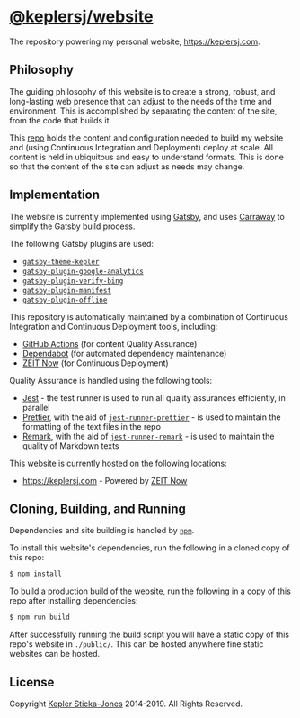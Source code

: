 # [@keplersj/website](https://keplersj.com/)

The repository powering my personal website, <https://keplersj.com>.

## Philosophy

The guiding philosophy of this website is to create a strong, robust, and long-lasting web presence that can adjust to the needs of the time and environment. This is accomplished by separating the content of the site, from the code that builds it.

This [repo](https://github.com/keplersj/website) holds the content and configuration needed to build my website and (using Continuous Integration and Deployment) deploy at scale. All content is held in ubiquitous and easy to understand formats. This is done so that the content of the site can adjust as needs may change.

## Implementation

The website is currently implemented using [Gatsby](https://www.gatsbyjs.org/), and uses [Carraway](https://github.com/keplersj/carraway) to simplify the Gatsby build process.

The following Gatsby plugins are used:

- [`gatsby-theme-kepler`](https://github.com/keplersj/gatsby-theme-kepler)
- [`gatsby-plugin-google-analytics`](https://www.gatsbyjs.org/packages/gatsby-plugin-google-analytics/)
- [`gatsby-plugin-verify-bing`](https://www.gatsbyjs.org/packages/gatsby-plugin-verify-bing/)
- [`gatsby-plugin-manifest`](https://www.gatsbyjs.org/packages/gatsby-plugin-manifest/)
- [`gatsby-plugin-offline`](https://www.gatsbyjs.org/packages/gatsby-plugin-offline/)

This repository is automatically maintained by a combination of Continuous Integration and Continuous Deployment tools, including:

- [GitHub Actions](https://github.com/features/actions) (for content Quality Assurance)
- [Dependabot](https://dependabot.com/) (for automated dependency maintenance)
- [ZEIT Now](https://zeit.co/home) (for Continuous Deployment)

Quality Assurance is handled using the following tools:

- [Jest](https://jestjs.io/) - the test runner is used to run all quality assurances efficiently, in parallel
- [Prettier](https://prettier.io/), with the aid of [`jest-runner-prettier`](https://github.com/keplersj/jest-runner-prettier) - is used to maintain the formatting of the text files in the repo
- [Remark](https://remark.js.org/), with the aid of [`jest-runner-remark`](https://github.com/keplersj/jest-runner-remark) - is used to maintain the quality of Markdown texts

This website is currently hosted on the following locations:

- <https://keplersj.com> - Powered by [ZEIT Now](https://zeit.co/home)

## Cloning, Building, and Running

Dependencies and site building is handled by [`npm`](https://www.npmjs.com/).

To install this website's dependencies, run the following in a cloned copy of this repo:

```bash
$ npm install
```

To build a production build of the website, run the following in a copy of this repo after installing dependencies:

```bash
$ npm run build
```

After successfully running the build script you will have a static copy of this repo's website in `./public/`. This can be hosted anywhere fine static websites can be hosted.

## License

Copyright [Kepler Sticka-Jones](https://keplersj.com/) 2014-2019. All Rights Reserved.
